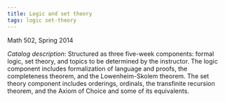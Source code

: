 ```yaml
---
title: Logic and set theory
tags: logic set-theory
---
```


Math 502, Spring 2014<!--more-->

*Catalog description*: Structured as three five-week components: formal logic, set theory, and topics to be determined by the instructor. The logic component includes formalization of language and proofs, the completeness theorem, and the Lowenheim-Skolem theorem. The set theory component includes orderings, ordinals, the transfinite recursion theorem, and the Axiom of Choice and some of its equivalents.
